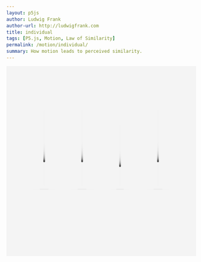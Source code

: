 ```yaml
---  
layout: p5js
author: Ludwig Frank
author-url: http://ludwigfrank.com
title: individual
tags: [P5.js, Motion, Law of Similarity]
permalink: /motion/individual/
summary: How motion leads to perceived similarity.
---  
```


![Preview](./out.png)  